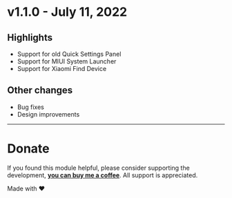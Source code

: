# v1.1.0 - July 11, 2022

## Highlights

- Support for old Quick Settings Panel
- Support for MIUI System Launcher
- Support for Xiaomi Find Device

## Other changes

- Bug fixes
- Design improvements

---

# Donate

If you found this module helpful, please consider supporting the development, [**you can buy me a coffee**](https://paypal.me/geoorg). All support is appreciated.


Made with ❤️